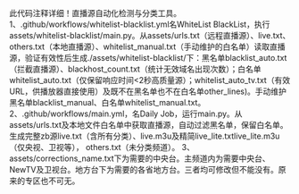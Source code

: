 此代码注释详细！直播源自动化检测与分类工具。
1、.github/workflows/whitelist-blacklist.yml名WhiteList BlackList，执行assets/whitelist-blacklist/main.py。从assets/urls.txt（远程直播源）、live.txt、others.txt（本地直播源）、whitelist_manual.txt（手动维护的白名单）读取直播源，验证有效性后生成./assets/whitelist-blacklist/下：黑名单blacklist_auto.txt（拦截直播源）、blackhost_count.txt（统计无效域名出现次数）；白名单whitelist_auto.txt（仅保留响应时间<2秒高质量源）；whitelist_auto_tv.txt（有效URL，供播放器直接使用）及既不在黑名单也不在白名单other_lines)。手动维护黑名单blacklist_manual、白名单whitelist_manual.txt。
2、.github/workflows/main.yml，名Daily Job，运行main.py。从assets/urls.txt及本地文件白名单中获取直播源，自动过滤黑名单，保留白名单。生成完整zb源live.txt（含所有分类）、live.m3u及精简live_lite.txtlive_lite.m3u（仅央视、卫视等）， others.txt（未分类频道）。
3、assets/corrections_name.txt下为需要的中央台。主频道内为需要中央台、NewTV及卫视台。地方台下为需要的各省地方台。三者均可修改但不能没有。原来的专区也不可无。



